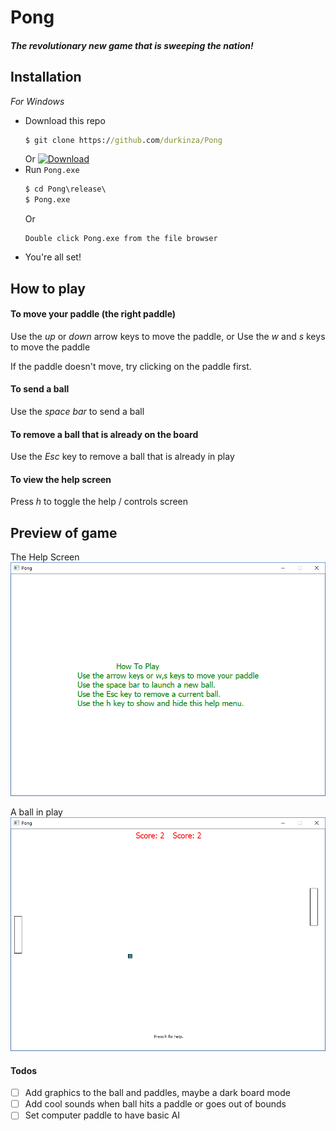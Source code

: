 # Pong
##### The revolutionary new game that is sweeping the nation!



## Installation
*For Windows*
- Download this repo
  ```cmd
  $ git clone https://github.com/durkinza/Pong
  ```
  Or
  [![Download](https://img.shields.io/badge/Click%20Here-To%20Download-blue.svg?style=flat-square)](https://github.com/durkinza/Pong/archive/master.zip)
- Run `Pong.exe`
  ```cmd
  $ cd Pong\release\
  $ Pong.exe
  ```
  Or
  ```
  Double click Pong.exe from the file browser
  ```
- You're all set!



## How to play
#### To move your paddle (the right paddle)
Use the *up* or *down* arrow keys to move the paddle, or
Use the *w* and *s* keys to move the paddle

If the paddle doesn't move, try clicking on the paddle first.
#### To send a ball
Use the *space bar* to send a ball
#### To remove a ball that is already on the board
Use the *Esc* key to remove a ball that is already in play
#### To view the help screen
Press *h* to toggle the help / controls screen



## Preview of game
The Help Screen
![The Help Screen](https://raw.githubusercontent.com/durkinza/Pong/master/Help%20Screen.png)

A ball in play
![The Game](https://raw.githubusercontent.com/durkinza/Pong/master/Game%20in%20play.png)



#### Todos
 - [ ] Add graphics to the ball and paddles, maybe a dark board mode
 - [ ] Add cool sounds when ball hits a paddle or goes out of bounds
 - [ ] Set computer paddle to have basic AI
